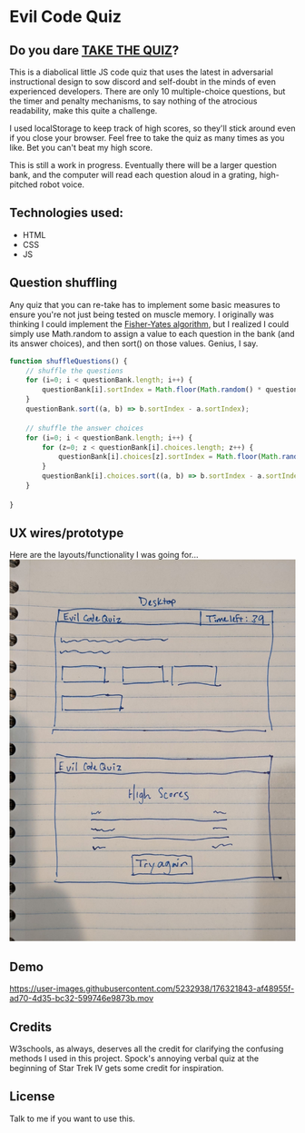 # Evil Code Quiz

## Do you dare [TAKE THE QUIZ](https://lshillman.github.io/evil-code-quiz/)?

This is a diabolical little JS code quiz that uses the latest in adversarial instructional design to sow discord and self-doubt in the minds of even experienced developers. There are only 10 multiple-choice questions, but the timer and penalty mechanisms, to say nothing of the atrocious readability, make this quite a challenge.

I used localStorage to keep track of high scores, so they'll stick around even if you close your browser. Feel free to take the quiz as many times as you like. Bet you can't beat my high score.

This is still a work in progress. Eventually there will be a larger question bank, and the computer will read each question aloud in a grating, high-pitched robot voice.

## Technologies used:

* HTML
* CSS
* JS


## Question shuffling

Any quiz that you can re-take has to implement some basic measures to ensure you're not just being tested on muscle memory. I originally was thinking I could implement the [Fisher-Yates algorithm](https://en.wikipedia.org/wiki/Fisher%E2%80%93Yates_shuffle), but I realized I could simply use Math.random to assign a value to each question in the bank (and its answer choices), and then sort() on those values. Genius, I say.

````javascript
function shuffleQuestions() {
    // shuffle the questions
    for (i=0; i < questionBank.length; i++) {
        questionBank[i].sortIndex = Math.floor(Math.random() * questionBank.length);
    }
    questionBank.sort((a, b) => b.sortIndex - a.sortIndex);

    // shuffle the answer choices
    for (i=0; i < questionBank.length; i++) {
        for (z=0; z < questionBank[i].choices.length; z++) {
            questionBank[i].choices[z].sortIndex = Math.floor(Math.random() * questionBank[i].choices.length);
        }
        questionBank[i].choices.sort((a, b) => b.sortIndex - a.sortIndex);
    }

}
````

## UX wires/prototype

Here are the layouts/functionality I was going for...
![US wireframes](./assets/images/readme/quiz-wireframe.jpg)

## Demo

https://user-images.githubusercontent.com/5232938/176321843-af48955f-ad70-4d35-bc32-599746e9873b.mov



## Credits

W3schools, as always, deserves all the credit for clarifying the confusing methods I used in this project. Spock's annoying verbal quiz at the beginning of Star Trek IV gets some credit for inspiration.


## License

Talk to me if you want to use this.
